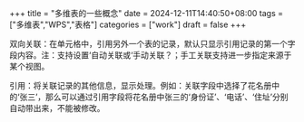 +++
title = "多维表的一些概念"
date = 2024-12-11T14:40:50+08:00
tags = ["多维表","WPS","表格"]
categories = ["work"]
draft = false
+++

双向关联：在单元格中，引用另外一个表的记录，默认只显示引用记录的第一个字段内容。注：支持设置‘自动关联或‘手动关联？；手工关联支持进一步指定来源于某个视图。

引用：将关联记录的其他信息，显示处理。例如：关联字段中选择了花名册中的‘张三’，那么可以通过引用字段将花名册中张三的‘身份证’、‘电话’、‘住址’分别自动带出来，不能被修改。
